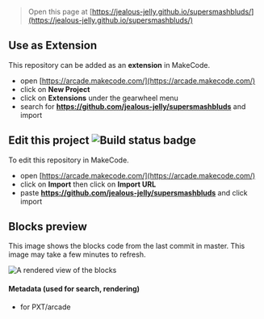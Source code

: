  


> Open this page at [https://jealous-jelly.github.io/supersmashbluds/](https://jealous-jelly.github.io/supersmashbluds/)

## Use as Extension

This repository can be added as an **extension** in MakeCode.

* open [https://arcade.makecode.com/](https://arcade.makecode.com/)
* click on **New Project**
* click on **Extensions** under the gearwheel menu
* search for **https://github.com/jealous-jelly/supersmashbluds** and import

## Edit this project ![Build status badge](https://github.com/jealous-jelly/supersmashbluds/workflows/MakeCode/badge.svg)

To edit this repository in MakeCode.

* open [https://arcade.makecode.com/](https://arcade.makecode.com/)
* click on **Import** then click on **Import URL**
* paste **https://github.com/jealous-jelly/supersmashbluds** and click import

## Blocks preview

This image shows the blocks code from the last commit in master.
This image may take a few minutes to refresh.

![A rendered view of the blocks](https://github.com/jealous-jelly/supersmashbluds/raw/master/.github/makecode/blocks.png)

#### Metadata (used for search, rendering)

* for PXT/arcade
<script src="https://makecode.com/gh-pages-embed.js"></script><script>makeCodeRender("{{ site.makecode.home_url }}", "{{ site.github.owner_name }}/{{ site.github.repository_name }}");</script>
